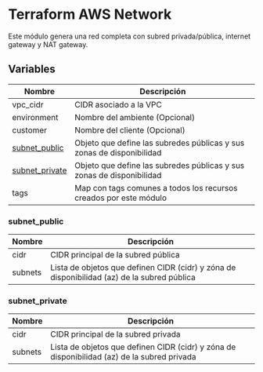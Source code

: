 # Terraform AWS Network

Este módulo genera una red completa con subred privada/pública, internet gateway y NAT gateway.

## Variables

| Nombre                            | Descripción                                                           |
| --------------------------------- | --------------------------------------------------------------------- |
| vpc_cidr                          | CIDR asociado a la VPC                                                |
| environment                       | Nombre del ambiente (Opcional)                                        |
| customer                          | Nombre del cliente (Opcional)                                         |
| [subnet_public](#subnet_public)   | Objeto que define las subredes públicas y sus zonas de disponibilidad |
| [subnet_private](#subnet_private) | Objeto que define las subredes públicas y sus zonas de disponibilidad |
| tags                              | Map con tags comunes a todos los recursos creados por este módulo     |

### subnet_public

| Nombre  | Descripción                                                                                 |
| ------- | ------------------------------------------------------------------------------------------- |
| cidr    | CIDR principal de la subred pública                                                         |
| subnets | Lista de objetos que definen CIDR (cidr) y zóna de disponibilidad (az) de la subred pública |

### subnet_private

| Nombre  | Descripción                                                                                 |
| ------- | ------------------------------------------------------------------------------------------- |
| cidr    | CIDR principal de la subred privada                                                         |
| subnets | Lista de objetos que definen CIDR (cidr) y zóna de disponibilidad (az) de la subred privada |
